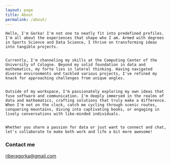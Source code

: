 ```yaml
---
layout: page
title: About
permalink: /about/
---
```


    Hello, I'm Gorka! I'm not one to neatly fit into predefined profiles. I'm all about the experiences that shape who I am. Armed with degrees in Sports Science and Data Science, I thrive on transforming ideas into tangible projects.


    Currently, I'm channeling my skills at the Computing Center of the University of Cologne. Beyond my solid foundation in data and mathematics, my forte lies in lateral thinking. Having navigated diverse environments and tackled various projects, I've refined my knack for approaching challenges from unique angles.


    Outside of my workspace, I'm passionately exploring my own ideas that fuse software and communication. I'm deeply immersed in the realms of data and mathematics, crafting solutions that truly make a difference. When I'm not on the clock, catch me cycling through scenic routes, conquering mountains, diving into captivating books, or engaging in lively conversations with like-minded individuals.


    Whether you share a passion for data or just want to connect and chat, let's collaborate to make both work and life a bit more awesome!


### Contact me

[riberagorka@gmail.com](mailto:riberagorka@gmail.com)